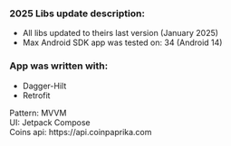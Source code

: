 <h3>2025 Libs update description:</h3>
<ul>
  <li>All libs updated to theirs last version (January 2025)</li>
  <li>Max Android SDK app was tested on: 34 (Android 14)</li>
</ul>
<h3>App was written with:</h3>
<ul>
  <li>Dagger-Hilt</li>
  <li>Retrofit</li>
</ul>
Pattern: MVVM<br>
UI: Jetpack Compose<br>
Coins api: https://api.coinpaprika.com
